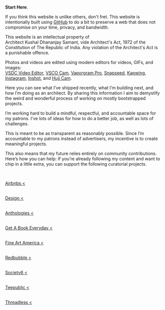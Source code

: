 **Start Here**.

If you think this website is unlike others, don't fret. This website is intentionally built using <a href="https://github.com/kushalsamant" rel="noopener noreferrer" target="_blank">GitHub</a> to do a bit to preserve a web that does not compromise on your time, privacy, and bandwidth.

This website is an intellectual property of Architect&nbsp;Kushal&nbsp;Dhananjay&nbsp;Samant, vide Architect's&nbsp;Act,&nbsp;1972 of the Constitution&nbsp;of&nbsp;The&nbsp;Republic&nbsp;of&nbsp;India. Any violation of the Architect's Act is a punishable offence.

Photos and videos are edited using modern editors for videos, GIFs, and images:  
<a href="https://videosoftdev.com" rel="noopener noreferrer" target="_blank">VSDC Video Editor</a>, <a href="https://play.google.com/store/apps/details?id=com.vsco.cam" rel="noopener noreferrer" target="_blank">VSCO Cam</a>, <a href="https://play.google.com/store/apps/details?id=maa.vaporwave_editor_glitch_vhs_trippy_pro" rel="noopener noreferrer" target="_blank">Vaporgram Pro</a>, <a href="https://play.google.com/store/apps/details?id=com.niksoftware.snapseed" rel="noopener noreferrer" target="_blank">Snapseed</a>, <a href="https://kapwing.com" rel="noopener noreferrer" target="_blank">Kapwing</a>, <a href="https://play.google.com/store/apps/details?id=com.instagram.android" rel="noopener noreferrer" target="_blank">Instagram</a>, <a href="https://play.google.com/store/apps/details?id=com.camerasideas.instashot" rel="noopener noreferrer" target="_blank">Inshot</a>, and <a href="https://play.google.com/store/apps/details?id=kr.co.manhole.hujicam" rel="noopener noreferrer" target="_blank">Huji Cam</a>.

Here you can see what I’ve shipped recently, what I’m building next, and how I’m doing as an architect. By sharing this information I aim to demystify the weird and wonderful process of working on mostly bootstrapped projects.

I’m working hard to build a mindful, respectful, and accountable space for my patrons. I’ve lots of ideas for how to do a better job, as well as lots of challenges.

This is meant to be as transparent as reasonably possible. Since I’m accountable to my patrons instead of advertisers, my incentive is to create meaningful projects.

This also means that my future relies entirely on community contributions. Here’s how you can help: If you’re already following my content and want to chip in a little extra, you can support the following curatorial projects.

<p>
<br>
</p>

<p>
<a class="btn" href="https://airbnb.co.in/users/show/21563871" rel="noopener noreferrer" target="_blank">Airbnbs&nbsp;&lt;</a><br><br>
</p>

<p>
<a class="btn" href="https://sketchfab.com/3d-models/shlvng-complete-cutting-files-guide-135b548e7c5e4b28a0aae1777c99840e" rel="noopener noreferrer" target="_blank">Design&nbsp;&lt;</a><br><br>
</p>

<p>
<a class="btn" href="https://kushalsamant.github.io/anthologies.html" rel="noopener noreferrer" target="_blank">Anthologies&nbsp;&lt;</a><br><br>
</p>

<p>
<a class="btn" href="https://kushalsamant.github.io/wordpress" rel="noopener noreferrer" target="_blank">Get A Book Everyday&nbsp;&lt;</a><br><br>
</p>

<p>
<a class="btn" href="https://fineartamerica.com/profiles/2-kushal-samant/shop" rel="noopener noreferrer" target="_blank">Fine Art America&nbsp;&lt;</a><br><br>
</p>

<p>
<a class="btn" href="https://www.redbubble.com/people/kvshvl-/shop?asc=u" rel="noopener noreferrer" target="_blank">Redbubble&nbsp;&lt;</a><br><br>
</p>

<p>
<a class="btn" href="https://society6.com/yourmailproject" rel="noopener noreferrer" target="_blank">Society6&nbsp;&lt;</a><br><br>
</p>

<p>
<a class="btn" href="https://www.teepublic.com/user/kvshvl" rel="noopener noreferrer" target="_blank">Teepublic&nbsp;&lt;</a><br><br>
</p>

<p>
<a class="btn" href="https://kushalsamant.threadless.com/" rel="noopener noreferrer" target="_blank">Threadless&nbsp;&lt;</a><br><br>
</p>

<p>
<br>
</p>